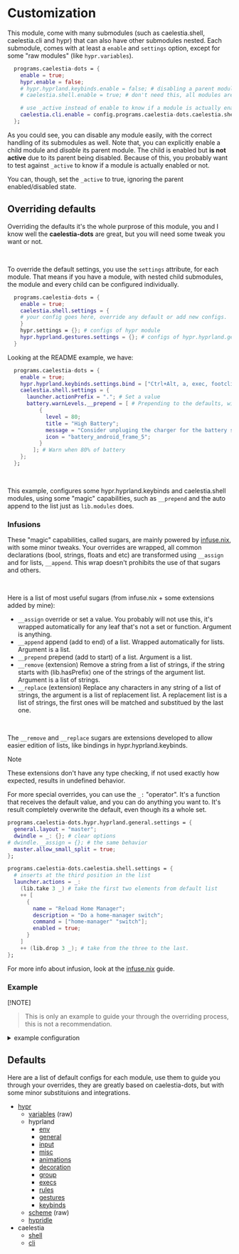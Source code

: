 # Customization

This module, come with many submodules (such as caelestia.shell, caelestia.cli and hypr) that can also have other submodules nested.
Each submodule, comes with at least a `enable` and `settings` option, except for some "raw modules" (like `hypr.variables`).

```nix
  programs.caelestia-dots = {
    enable = true;
    hypr.enable = false;
    # hypr.hyprland.keybinds.enable = false; # disabling a parent module will disable all child modules.
    # caelestia.shell.enable = true; # don't need this, all modules are enabled by default.

    # use _active instead of enable to know if a module is actually enabled (this is probably what you want)
    caelestia.cli.enable = config.programs.caelestia-dots.caelestia.shell._active;
  };
```

As you could see, you can disable any module easily, with the correct handling of its submodules as well. Note that, you can explicitly enable a child module and _disable_ its parent module.
The child is enabled but **is not active** due to its parent being disabled. Because of this, you probably want to test against `_active` to know if a module is actually enabled or not.

You can, though, set the `_active` to true, ignoring the parent enabled/disabled state.

## Overriding defaults

Overriding the defaults it's the whole purprose of this module, you and I know well the **caelestia-dots** are great, but you will need some tweak you want or not.

<br>

To override the default settings, you use the `settings` attribute, for each module. That means if you have a module, with nested child submodules, the module and every child can be configured individually.

```nix
  programs.caelestia-dots = {
    enable = true;
    caelestia.shell.settings = {
    # your config goes here, override any default or add new configs.
    }
    hypr.settings = {}; # configs of hypr module
    hypr.hyprland.gestures.settings = {}; # configs of hypr.hyprland.gestures module
  }
```

Looking at the README example, we have:

```nix
  programs.caelestia-dots = {
    enable = true;
    hypr.hyprland.keybinds.settings.bind = ["Ctrl+Alt, a, exec, footclient"]; # Appends new bind
    caelestia.shell.settings = {
      launcher.actionPrefix = "."; # Set a value
      battery.warnLevels.__prepend = [ # Prepending to the defaults, without rewriting them all
          {
            level = 80;
            title = "High Battery";
            message = "Consider unpluging the charger for the battery safety";
            icon = "battery_android_frame_5";
          }
        ]; # Warn when 80% of battery
    };
  };
```

<br>

This example, configures some hypr.hyprland.keybinds and caelestia.shell modules, using some "magic" capabilities, such as `__prepend` and the auto append to the list just as `lib.modules` does.

### Infusions

These "magic" capabilities, called sugars, are mainly powered by [infuse.nix](https://codeberg.org/amjoseph/infuse.nix), with some minor tweaks. Your overrides are wrapped, all common declarations (bool, strings, floats and etc) are transformed using `__assign` and for lists, `__append`.
This wrap doesn't prohibits the use of that sugars and others.

<br>

Here is a list of most useful sugars (from infuse.nix + some extensions added by mine):

- `__assign`
  override or set a value. You probably will not use this, it's wrapped automatically for any leaf that's not a set or function. Argument is anything.
- `__append`
  append (add to end) of a list. Wrapped automatically for lists. Argument is a list.
- `__prepend`
  prepend (add to start) of a list. Argument is a list.
- `__remove` (extension)
  Remove a string from a list of strings, if the string starts with (lib.hasPrefix) one of the strings of the argument list. Argument is a list of strings.
- `__replace` (extension)
  Replace any characters in any string of a list of strings, the argument is a list of replacement list. A replacement list is a list of strings, the first ones will be matched and substitued by the last one.

<br>

The `__remove` and `__replace` sugars are extensions developed to allow easier edition of lists, like bindings in hypr.hyprland.keybinds.

> [!NOTE]
> These extensions don't have any type checking, if not used exactly how expected, results in undefined behavior.

For more special overrides, you can use the `_:` "operator". It's a function that receives the default value, and you can do anything you want to. It's result completely overwrite the default, even though its a whole set.

```nix
programs.caelestia-dots.hypr.hyprland.general.settings = {
  general.layout = "master";
  dwindle = _: {}; # clear options
# dwindle.__assign = {}; # the same behavior
  master.allow_small_split = true;
};

programs.caelestia-dots.caelestia.shell.settings = {
  # inserts at the third position in the list
  launcher.actions = _:
    (lib.take 3 _) # take the first two elements from default list
    ++ [
      {
        name = "Reload Home Manager";
        description = "Do a home-manager switch";
        command = ["home-manager" "switch"];
        enabled = true;
      }
    ]
    ++ (lib.drop 3 _); # take from the three to the last.
};
```

For more info about infusion, look at the [infuse.nix](https://codeberg.org/amjoseph/infuse.nix) guide.

### Example

[!NOTE]

> This is only an example to guide your through the overriding process, this is not a recommendation.

<details><summary>example configuration</summary>

```nix
  programs.caelestia-dots = {
    enable = true;
    hypr = {
      variables = {
        editor = "nvim";
        fileExplorer = "dolphin";
        terminal = "footclient";
        kbTerminal = "Ctrl+Alt, a";
        kbTerminalFallback = "Super+Alt, a"; # You can create new vars
      };

      hyprland = {
        gestures.enable = false;
        execs.settings.exec-once = ["foot --server"]; # Append to exec-once
        general.settings = {
          general.layout = "master";
          dwindle = _: {}; # Clear options
          master.allow_small_split = true;
        };

        keybinds.settings = {
          bindl.__remove = [", XF86"]; # Remove all "bindl =, XF86*"
          bind = {
            __append = ["$kbTerminalFallback, exec, foot"]; # Add new binds
            __replace = [
              [", Print" "Shift, Print"] # Edit screenshot bind from ", Print" to "Shift, Print"
              ["resizeactive, exact 55% 70%" "resizeactive, exact 50% 50%"]
            ];
          };
        };

        env.settings.env.__replace = [
          [";xcb" ",x11" ""] # Remove xcb and x11 from toolkit backend related vars
        ];
      };
    };
    caelestia.shell.settings = {
      battery.warnLevels.__prepend = [
        {
          level = 80;
          title = "High Battery";
          message = "Consider unpluging the charger for the battery safety";
          icon = "battery_android_frame_4";
        }
      ]; # Warn when 80% of battery

      launcher.actions = _:
        (lib.take 3 _)
        ++ [
          {
            name = "Reload Home Manager";
            description = "Do a home-manager switch";
            command = ["home-manager" "switch"];
            enabled = true;
          }
        ]
        ++ (lib.drop 3 _); # Insert new action at third position to the launcher
    };
  };
```

</details>

## Defaults

Here are a list of default configs for each module, use them to guide you through your overrides, they are greatly based on caelestia-dots, but with some minor substituions and integrations.

- [hypr](../configs/hypr/config.nix)
  - [variables](../configs/hypr/variables/config.nix) (raw)
  - hyprland
    - [env](../configs/hypr/hyprland/env.nix)
    - [general](../configs/hypr/hyprland/general.nix)
    - [input](../configs/hypr/hyprland/input.nix)
    - [misc](../configs/hypr/hyprland/misc.nix)
    - [animations](../configs/hypr/hyprland/animations.nix)
    - [decoration](../configs/hypr/hyprland/decoration.nix)
    - [group](../configs/hypr/hyprland/group.nix)
    - [execs](../configs/hypr/hyprland/execs.nix)
    - [rules](../configs/hypr/hyprland/rules.nix)
    - [gestures](../configs/hypr/hyprland/gestures.nix)
    - [keybinds](../configs/hypr/hyprland/keybinds.nix)
  - [scheme](../configs/hypr/scheme/config.nix) (raw)
  - [hypridle](../configs/hypr/hypridle/config.nix)
- caelestia
  - [shell](../configs/caelestia/shell/config.nix)
  - [cli](../configs/caelestia/cli/config.nix)

